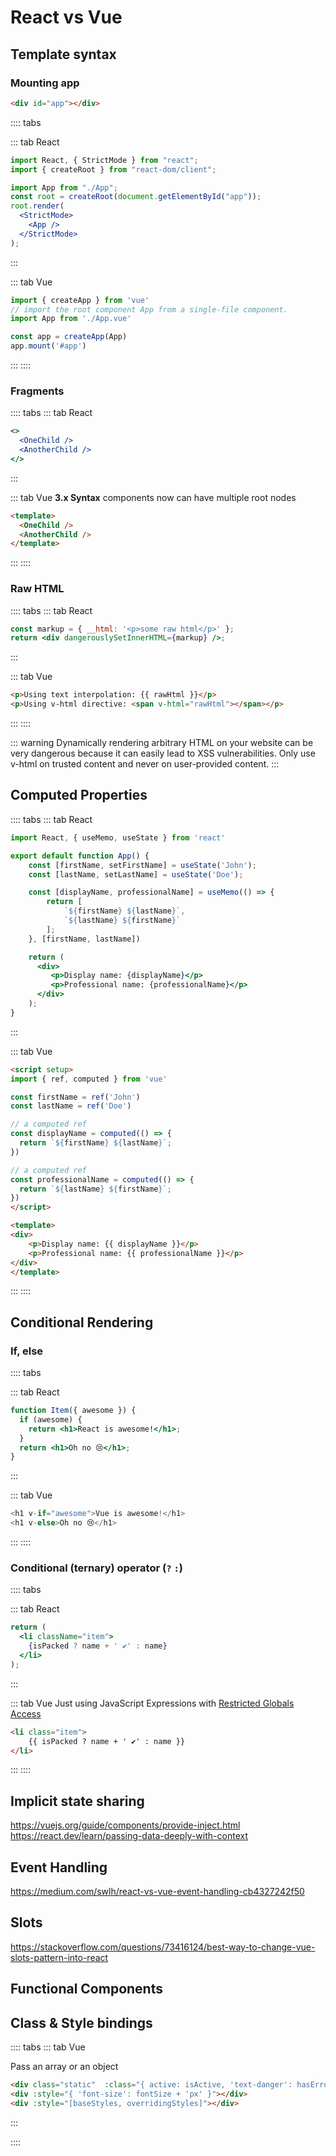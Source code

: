# React vs Vue

## Template syntax

### Mounting app

```html
<div id="app"></div>
```

:::: tabs

::: tab React
```jsx
import React, { StrictMode } from "react";
import { createRoot } from "react-dom/client";

import App from "./App";
const root = createRoot(document.getElementById("app"));
root.render(
  <StrictMode>
    <App />
  </StrictMode>
);
```
:::

::: tab Vue
```js
import { createApp } from 'vue'
// import the root component App from a single-file component.
import App from './App.vue'

const app = createApp(App)
app.mount('#app')
```
:::
::::

### Fragments

:::: tabs
::: tab React
```jsx
<>
  <OneChild />
  <AnotherChild />
</>
```
:::

::: tab Vue
**3.x Syntax**
 components now can have multiple root nodes

```html
<template>
  <OneChild />
  <AnotherChild />
</template>
```
:::
::::


### Raw HTML

:::: tabs
::: tab React
```jsx
const markup = { __html: '<p>some raw html</p>' };
return <div dangerouslySetInnerHTML={markup} />;
```
:::

::: tab Vue

```html
<p>Using text interpolation: {{ rawHtml }}</p>
<p>Using v-html directive: <span v-html="rawHtml"></span></p>
```
:::
::::


::: warning
Dynamically rendering arbitrary HTML on your website can be very dangerous because it can easily lead to XSS vulnerabilities. Only use v-html on trusted content and never on user-provided content.
:::

## Computed Properties

:::: tabs
::: tab React
```jsx
import React, { useMemo, useState } from 'react'

export default function App() {
    const [firstName, setFirstName] = useState('John');
    const [lastName, setLastName] = useState('Doe');

    const [displayName, professionalName] = useMemo(() => {
        return [
            `${firstName} ${lastName}`,
            `${lastName} ${firstName}`
        ];
    }, [firstName, lastName])

    return (
      <div>
         <p>Display name: {displayName}</p>
         <p>Professional name: {professionalName}</p>
      </div>
    );
}
```
:::

::: tab Vue

```html
<script setup>
import { ref, computed } from 'vue'

const firstName = ref('John')
const lastName = ref('Doe')

// a computed ref
const displayName = computed(() => {
  return `${firstName} ${lastName}`;
})

// a computed ref
const professionalName = computed(() => {
  return `${lastName} ${firstName}`;
})
</script>

<template>
<div>
    <p>Display name: {{ displayName }}</p>
    <p>Professional name: {{ professionalName }}</p>
</div>
</template>
```
:::
::::

## Conditional Rendering

### If, else

:::: tabs

::: tab React
```jsx
function Item({ awesome }) {
  if (awesome) {
    return <h1>React is awesome!</h1>;
  }
  return <h1>Oh no 😢</h1>;
}
```
:::

::: tab Vue
```js
<h1 v-if="awesome">Vue is awesome!</h1>
<h1 v-else>Oh no 😢</h1>
```
:::
::::

### Conditional (ternary) operator (`?` `:`)

:::: tabs

::: tab React
```jsx
return (
  <li className="item">
    {isPacked ? name + ' ✔' : name}
  </li>
);
```
:::

::: tab Vue
Just using JavaScript Expressions with [Restricted Globals Access](https://github.com/vuejs/core/blob/main/packages/shared/src/globalsWhitelist.ts#L3)
```html
<li class="item">
    {{ isPacked ? name + ' ✔' : name }}
</li>
```
:::
::::

## Implicit state sharing

https://vuejs.org/guide/components/provide-inject.html
https://react.dev/learn/passing-data-deeply-with-context


## Event Handling

https://medium.com/swlh/react-vs-vue-event-handling-cb4327242f50


## Slots

https://stackoverflow.com/questions/73416124/best-way-to-change-vue-slots-pattern-into-react

## Functional Components 


## Class & Style bindings

:::: tabs
::: tab Vue

Pass an array or an object 
```html
<div class="static"  :class="{ active: isActive, 'text-danger': hasError }" ></div>
<div :style="{ 'font-size': fontSize + 'px' }"></div>
<div :style="[baseStyles, overridingStyles]"></div>
```
::: 

::::